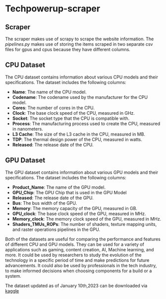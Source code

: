 # Techpowerup-scraper

## Scraper
The scraper makes use of scrapy to scrape the website information. The *pipelines.py* makes use of storing the items scraped in two separate csv files for gpus and cpus because they have different columns.

## CPU Dataset
The CPU dataset contains information about various CPU models and their specifications. The dataset includes the following columns:

- **Name**: The name of the CPU model.
- **Codename**: The codename used by the manufacturer for the CPU model.
- **Cores**: The number of cores in the CPU.
- **Clock**: The base clock speed of the CPU, measured in GHz.
- **Socket**: The socket type that the CPU is compatible with.
- **Process**: The manufacturing process used to create the CPU, measured in nanometers.
- **L3 Cache**: The size of the L3 cache in the CPU, measured in MB.
- **TDP**: The thermal design power of the CPU, measured in watts.
- **Released**: The release date of the CPU.
 
## GPU Dataset
The GPU dataset contains information about various GPU models and their specifications. The dataset includes the following columns:

- **Product_Name**: The name of the GPU model.
- **GPU_Chip**: The GPU Chip that is used in the GPU Model
- **Released**: The release date of the GPU.
- **Bus**: The bus width of the GPU.
- **Memory**: The memory capacity of the GPU, measured in GB.
- **GPU_clock**: The base clock speed of the GPU, measured in MHz.
- **Memory_clock**: The memory clock speed of the GPU, measured in MHz.
- **Shaders_TMUs_ROPs**: The number of shaders, texture mapping units, and raster operations pipelines in the GPU.
  
Both of the datasets are useful for comparing the performance and features of different CPU and GPU models. They can be used for a variety of applications such as gaming, content creation, AI, Machine learning, and more. It could be used by researchers to study the evolution of the technology in a specific period of time and make predictions for future advancements. It could also be used by professionals in the tech industry, to make informed decisions when choosing components for a build or a system.

The dataset updated as of January 10th,2023 can be downloaded via [kaggle](https://www.kaggle.com/datasets/baraazaid/cpu-and-gpu-stats)

